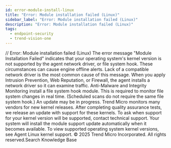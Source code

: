 ```yaml
---
id: error-module-install-linux
title: "Error: Module installation failed (Linux)"
sidebar_label: "Error: Module installation failed (Linux)"
description: "Error: Module installation failed (Linux)"
tags:
  - endpoint-security
  - trend-vision-one
---
```


/*<![CDATA[*/ $('#title').html($('meta[name=map-description]').attr('content')); /*]]>*/ Error: Module installation failed (Linux) The error message "Module Installation Failed" indicates that your operating system's kernel version is not supported by the agent network driver, or file system hook. These circumstances can cause engine offline alerts. Lack of a compatible network driver is the most common cause of this message. When you apply Intrusion Prevention, Web Reputation, or Firewall, the agent installs a network driver so it can examine traffic. Anti-Malware and Integrity Monitoring install a file system hook module. This is required to monitor file system changes in real time. (Scheduled scans do not require the same file system hook.) An update may be in progress. Trend Micro monitors many vendors for new kernel releases. After completing quality assurance tests, we release an update with support for these kernels. To ask when support for your kernel version will be supported, contact technical support. Your system will install the module support update automatically when it becomes available. To view supported operating system kernel versions, see Agent Linux kernel support. © 2025 Trend Micro Incorporated. All rights reserved.Search Knowledge Base